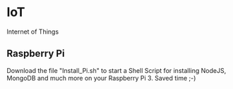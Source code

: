 # IoT
Internet of Things
## Raspberry Pi
Download the file "Install_Pi.sh" to start a Shell Script for installing NodeJS, MongoDB and much more on your Raspberry Pi 3.
Saved time ;-)
